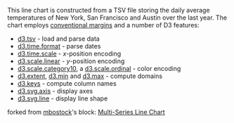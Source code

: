 This line chart is constructed from a TSV file storing the daily average temperatures of New York, San Francisco and Austin over the last year. The chart employs [conventional margins](http://bl.ocks.org/3019563) and a number of D3 features:

* [d3.tsv](https://github.com/mbostock/d3/wiki/CSV) - load and parse data
* [d3.time.format](https://github.com/mbostock/d3/wiki/Time-Formatting) - parse dates
* [d3.time.scale](https://github.com/mbostock/d3/wiki/Time-Scales) - *x*-position encoding
* [d3.scale.linear](https://github.com/mbostock/d3/wiki/Quantitative-Scales) - *y*-position encoding
* [d3.scale.category10](https://github.com/mbostock/d3/wiki/Ordinal-Scales#wiki-category10), a [d3.scale.ordinal](https://github.com/mbostock/d3/wiki/Ordinal-Scales#wiki-ordinal) - color encoding
* [d3.extent](https://github.com/mbostock/d3/wiki/Arrays#wiki-d3_extent), [d3.min](https://github.com/mbostock/d3/wiki/Arrays#wiki-d3_min) and [d3.max](https://github.com/mbostock/d3/wiki/Arrays#wiki-d3_max) - compute domains
* [d3.keys](https://github.com/mbostock/d3/wiki/Arrays#wiki-d3_keys) - compute column names
* [d3.svg.axis](https://github.com/mbostock/d3/wiki/SVG-Axes) - display axes
* [d3.svg.line](https://github.com/mbostock/d3/wiki/SVG-Shapes#wiki-line) - display line shape

forked from <a href='http://bl.ocks.org/mbostock/'>mbostock</a>'s block: <a href='http://bl.ocks.org/mbostock/3884955'>Multi-Series Line Chart</a>